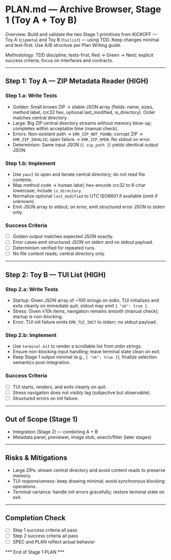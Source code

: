 # PLAN.md — Archive Browser, Stage 1 (Toy A + Toy B)

Overview: Build and validate the two Stage 1 primitives from KICKOFF — Toy A (`zipmeta`) and Toy B (`tuilist`) — using TDD. Keep changes minimal and test-first. Use A/B structure per Plan Writing guide.

Methodology: TDD discipline; tests-first; Red → Green → Next; explicit success criteria; focus on interfaces and contracts.

---

## Step 1: Toy A — ZIP Metadata Reader (HIGH)

### Step 1.a: Write Tests
- Golden: Small known ZIP → stable JSON array (fields: name, sizes, method label, crc32 hex, optional last_modified, is_directory). Order matches central directory.
- Large: Big ZIP central directory streams without memory blow-up; completes within acceptable time (manual check).
- Errors: Non-existent path → `ERR_ZIP_NOT_FOUND`; corrupt ZIP → `ERR_ZIP_INVALID`; open failure → `ERR_ZIP_OPEN`. No stdout on error.
- Determinism: Same input JSON (`{ zip_path }`) yields identical output JSON.

### Step 1.b: Implement
- Use `yauzl` to open and iterate central directory; do not read file contents.
- Map method code → human label; hex-encode crc32 to 8-char lowercase; include `is_directory`.
- Normalize optional `last_modified` to UTC ISO8601 if available (omit if unknown).
- Emit JSON array to stdout; on error, emit structured error JSON to stderr only.

### Success Criteria
- [ ] Golden output matches expected JSON exactly.
- [ ] Error cases emit structured JSON on stderr and no stdout payload.
- [ ] Determinism verified for repeated runs.
- [ ] No file content reads; central directory only.

---

## Step 2: Toy B — TUI List (HIGH)

### Step 2.a: Write Tests
- Startup: Given JSON array of ~100 strings on stdin, TUI initializes and exits cleanly on immediate quit; stdout may emit `{ "ok": true }`.
- Stress: Given ≥10k items, navigation remains smooth (manual check); startup is non-blocking.
- Error: TUI init failure emits `ERR_TUI_INIT` to stderr; no stdout payload.

### Step 2.b: Implement
- Use `terminal-kit` to render a scrollable list from stdin strings.
- Ensure non-blocking input handling; leave terminal state clean on exit.
- Keep Stage 1 output minimal (e.g., `{ "ok": true }`); finalize selection semantics post-integration.

### Success Criteria
- [ ] TUI starts, renders, and exits cleanly on quit.
- [ ] Stress navigation does not visibly lag (subjective but observable).
- [ ] Structured errors on init failure.

---

## Out of Scope (Stage 1)
- Integration (Stage 2) — combining A + B
- Metadata panel, previewer, image stub, search/filter (later stages)

---

## Risks & Mitigations
- Large ZIPs: stream central directory and avoid content reads to preserve memory.
- TUI responsiveness: keep drawing minimal; avoid synchronous blocking operations.
- Terminal variance: handle init errors gracefully; restore terminal state on exit.

---

## Completion Check
- [ ] Step 1 success criteria all pass
- [ ] Step 2 success criteria all pass
- [ ] SPEC and PLAN reflect actual behavior

*** End of Stage 1 PLAN ***
